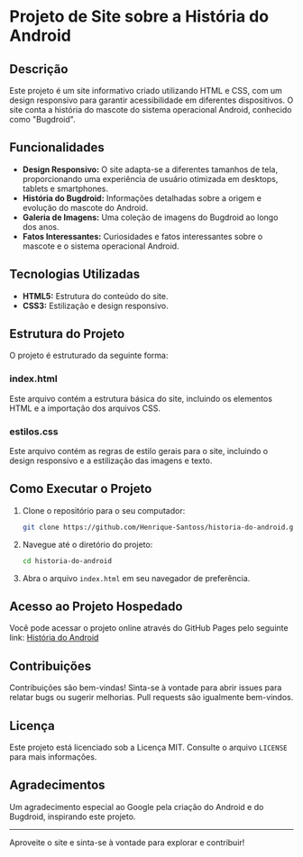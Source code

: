 # Projeto de Site sobre a História do Android

## Descrição
Este projeto é um site informativo criado utilizando HTML e CSS, com um design responsivo para garantir acessibilidade em diferentes dispositivos. O site conta a história do mascote do sistema operacional Android, conhecido como "Bugdroid".

## Funcionalidades
- **Design Responsivo:** O site adapta-se a diferentes tamanhos de tela, proporcionando uma experiência de usuário otimizada em desktops, tablets e smartphones.
- **História do Bugdroid:** Informações detalhadas sobre a origem e evolução do mascote do Android.
- **Galeria de Imagens:** Uma coleção de imagens do Bugdroid ao longo dos anos.
- **Fatos Interessantes:** Curiosidades e fatos interessantes sobre o mascote e o sistema operacional Android.

## Tecnologias Utilizadas
- **HTML5:** Estrutura do conteúdo do site.
- **CSS3:** Estilização e design responsivo.

## Estrutura do Projeto
O projeto é estruturado da seguinte forma:

### index.html
Este arquivo contém a estrutura básica do site, incluindo os elementos HTML e a importação dos arquivos CSS.

### estilos.css
Este arquivo contém as regras de estilo gerais para o site, incluindo o design responsivo e a estilização das imagens e texto.

## Como Executar o Projeto
1. Clone o repositório para o seu computador:
    ```bash
    git clone https://github.com/Henrique-Santoss/historia-do-android.git
    ```
2. Navegue até o diretório do projeto:
    ```bash
    cd historia-do-android
    ```
3. Abra o arquivo `index.html` em seu navegador de preferência.

## Acesso ao Projeto Hospedado
Você pode acessar o projeto online através do GitHub Pages pelo seguinte link:
[História do Android](https://henrique-santoss.github.io/historia-do-android/)

## Contribuições
Contribuições são bem-vindas! Sinta-se à vontade para abrir issues para relatar bugs ou sugerir melhorias. Pull requests são igualmente bem-vindos.

## Licença
Este projeto está licenciado sob a Licença MIT. Consulte o arquivo `LICENSE` para mais informações.

## Agradecimentos
Um agradecimento especial ao Google pela criação do Android e do Bugdroid, inspirando este projeto.

---

Aproveite o site e sinta-se à vontade para explorar e contribuir!
